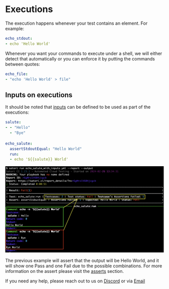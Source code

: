 # Executions

The execution happens whenever your test contains an element. For example:

```yml
echo_stdout:
- echo 'Hello World'
```

Whenever you want your commands to execute under a shell, we will either detect that automatically or you can enforce it by putting the commands between quotes:

```yml
echo_file:
- "echo 'Hello World' > file"
```

## Inputs on executions

It should be noted that [inputs](inputs.md) can be defined to be used as part of the executions:
```yml
salute:
- - "Hello"
  - "Bye"

echo_salute:
  assertStdoutEqual: "Hello World"
  run:
  - echo '${{salute}} World'
```

![inputs on executions](img/execution_1.png)

The previous example will assert that the output will be Hello World, and it will show one Pass and one Fail due to the possible combinations. For more information on the assert please visit the [asserts](asserts.md) section. 

If you need any help, please reach out to us on [Discord](https://discord.gg/F6Uzz7fc2s) or via [Email](mailto:support@satori-ci.com)

